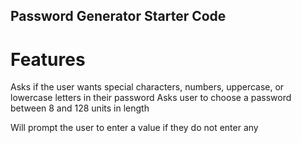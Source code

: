 ## Password Generator Starter Code

# Features
Asks if the user wants special characters, numbers, uppercase, or lowercase letters in their password
Asks user to choose a password between 8 and 128 units in length

Will prompt the user to enter a value if they do not enter any
